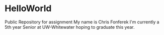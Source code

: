 # HelloWorld
Public Repository for assignment
My name is Chris Fonferek
I'm currently a 5th year Senior at UW-Whitewater hoping to graduate this year.
